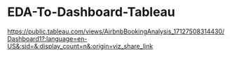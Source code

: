 # EDA-To-Dashboard-Tableau

https://public.tableau.com/views/AirbnbBookingAnalysis_17127508314430/Dashboard1?:language=en-US&:sid=&:display_count=n&:origin=viz_share_link
